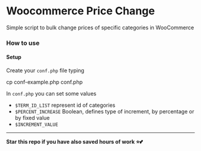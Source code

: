 # Woocommerce Price Change
Simple script to bulk change prices of specific categories in WooCommerce

### How to use
#### Setup
Create your `conf.php` file typing

  cp conf-example.php conf.php

In `conf.php` you can set some values

- `$TERM_ID_LIST`  represent id of categories
- `$PERCENT_INCREASE` Boolean, defines type of increment, by percentage or by fixed value
- `$INCREMENT_VALUE`

---

**Star this repo if you have also saved hours of work ⭐️💕**
